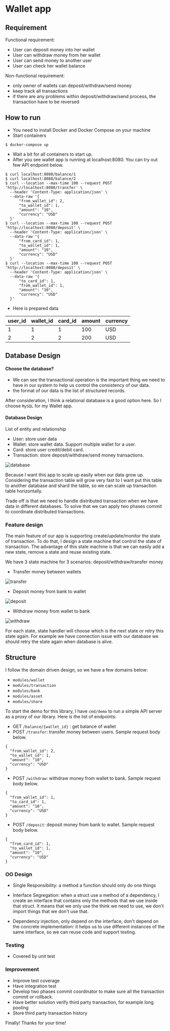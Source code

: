 # Wallet app


## Requirement

Functional requirement:
- User can deposit money into her wallet
- User can withdraw money from her wallet
- User can send money to another user
- User can check her wallet balance

Non-functional requirement:
- only owner of wallets can deposit/withdraw/send money
- keep track all transactions
- if there are any problems within deposit/withdraw/send process, the transaction have to be reversed

## How to run

- You need to install Docker and Docker Compose on your machine
- Start containers

```
$ docker-compose up
```

- Wait a bit for all containers to start up.
- After you see wallet app is running at localhost:8080. You can try out few API endpoint below.

```
$ curl localhost:8080/balance/1
$ curl localhost:8080/balance/2
$ curl --location --max-time 100 --request POST 'http://localhost:8080/transfer' \
  --header 'Content-Type: application/json' \
  --data-raw '{
      "from_wallet_id": 2,
      "to_wallet_id": 1,
      "amount": "10",
      "currency": "USD"
  }'
$ curl --location --max-time 100 --request POST 'http://localhost:8080/deposit' \
  --header 'Content-Type: application/json' \
  --data-raw '{
      "from_card_id": 1,
      "to_wallet_id": 1,
      "amount": "10",
      "currency": "USD"
  }'
$ curl --location --max-time 100 --request POST 'http://localhost:8080/deposit' \
  --header 'Content-Type: application/json' \
  --data-raw '{
      "to_card_id": 1,
      "from_wallet_id": 1,
      "amount": "10",
      "currency": "USD"
  }'
```

-  Here is prepared data 

| user_id | wallet_id | card_id | amount | currency |
| --- | --- | --- | --- | --- |
| 1 | 1 | 1 | 100 | USD
| 2 | 2 | 2 | 200 | USD

## Database Design

#### Choose the database?
- We can see the transactional operation is the important thing we need to have 
in our system to help us control the consistency of our data.
- the format of our data is the list of structured records.

After consideration, I think a relational database is a good option here. So I choose `MySQL` for my Wallet app.

#### Database Design

List of entity and relationship
- User: store user data
- Wallet: store wallet data. Support multiple wallet for a user. 
- Card: store user credit/debit card.
- Transaction: store deposit/withdraw/send money transactions.

![database](docs/database.png "database")

Because I want this app to scale up easily when our data grow up. Considering the transaction table will
grow very fast to I want put this table to another database and shard the table, so we can scale up transaction table
horizontally.

Trade off is that we need to handle distributed transaction when we have data in different databases.
To solve that we can apply two phases commit to coordinate distributed transactions.

### Feature design
The main feature of our app is supporting create/update/monitor the state of transaction.
To do that, I design a state machine that control the state of transaction. The advantage of this state machine is that
we can easily add a new state, remove a state and reuse existing state.

We have 3 state machine for 3 scenarios: deposit/withdraw/transfer money

- Transfer money between wallets

![transfer](docs/transfer.png "transfer")

- Deposit money from bank to wallet

![deposit](docs/deposit.png "deposit")

- Withdraw money from wallet to bank

![withdraw](docs/withdraw.png "withdraw")


For each state, state handler will choose which is the next state or retry this state again. For example we have 
connection issue with our database we should retry the state again when database is alive.

## Structure

I follow the domain driven design, so we have a few domains below:
- `modules/wallet`
- `modules/transaction`
- `modules/bank`
- `modules/asset`
- `modules/share`

To start the demo for this library, I have `cmd/demo` to run a simple API server as a proxy of our library. Here is the list of endpoints:

- GET `/balance/{wallet_id}` : get balance of wallet
- POST `/transfer`: transfer money between users. Sample request body below. 
```
{
  "from_wallet_id": 2,
  "to_wallet_id": 1,
  "amount": "10",
  "currency": "USD"
}
```
- POST `/withdraw`: withdraw money from wallet to bank. Sample request body below. 
```
{
  "from_wallet_id": 1,
  "to_card_id": 1,
  "amount": "10",
  "currency": "USD"
}
```
- POST `/deposit`: deposit money from bank to wallet. Sample request body below. 
```
{
  "from_card_id": 1,
  "to_wallet_id": 1,
  "amount": "10",
  "currency": "USD"
}
```

### OO Design
- Single Responsibility: a method a function should only do one things

- Interface Segregation: when a struct use a method of a dependency, I create an interface that
contains only the methods that we use inside that struct. It means that we only use the think we need to use,
we don't import things that we don't use that.

- Dependency injection, only depend on the interface, don't depend on the concrete implementation: it helps us to use 
different instances of the same interface, so we can reuse code and support testing.

### Testing
- Covered by unit test

### Improvement
- Improve test coverage
- Have integration test
- Develop two phases commit coordinator to make sure all the transaction commit or rollback. 
- Have better solution verify third party transaction, for example long pooling
- Store third party transaction history

Finally! Thanks for your time!
